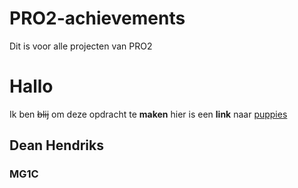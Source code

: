 # PRO2-achievements
Dit is voor alle projecten van PRO2

# Hallo 
Ik ben ~~blij~~ om deze opdracht te **maken**
hier is een __link__ naar [puppies](https://www.google.com/search?q=puppies&sxsrf=ACYBGNSiq194h8iDngG_IFBa2jKcoMR0cA:1569488931704&source=lnms&tbm=isch&sa=X&ved=0ahUKEwiB9YLyke7kAhVMb1AKHVQqDk4Q_AUIEigB&biw=1536&bih=754)

## Dean Hendriks
### MG1C 
